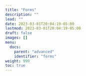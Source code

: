 ```yaml
---
title: "Forms"
description: ""
lead: ""
date: 2023-03-01T20:04:19-05:00
lastmod: 2023-03-01T20:04:19-05:00
draft: false
images: []
menu:
  docs:
    parent: "advanced"
    identifier: "forms"
weight: 999
toc: true
---
```

